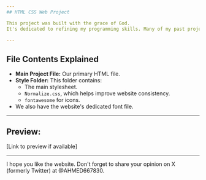 ```yaml
---
## HTML CSS Web Project

This project was built with the grace of God.
It's dedicated to refining my programming skills. Many of my past projects were unplanned, just for fun or for other people. However, this is only my second serious project in my programming journey.

---
```

## File Contents Explained

* **Main Project File:** Our primary HTML file.
* **Style Folder:** This folder contains:
    * The main stylesheet.
    * `Normalize.css`, which helps improve website consistency.
    * `fontawesome` for icons.
* We also have the website's dedicated font file.

---
## Preview:

[Link to preview if available]

---
I hope you like the website. Don't forget to share your opinion on X (formerly Twitter) at @AHMED667830.